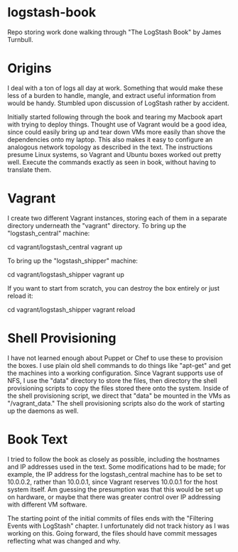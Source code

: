 logstash-book
=============

Repo storing work done walking through "The LogStash Book" by James Turnbull.

Origins
=======

I deal with a ton of logs all day at work. Something that would make these less of a burden to handle, mangle, and extract useful information from would be handy. Stumbled upon discussion of LogStash rather by accident. 

Initially started following through the book and tearing my Macbook apart with trying to deploy things. Thought use of Vagrant would be a good idea, since could easily bring up and tear down VMs more easily than shove the dependencies onto my laptop. This also makes it easy to configure an analogous network topology as described in the text. The instructions presume Linux systems, so Vagrant and Ubuntu boxes worked out pretty well. Execute the commands exactly as seen in book, without having to translate them.

Vagrant
=======

I create two different Vagrant instances, storing each of them in a separate directory underneath the "vagrant" directory. To bring up the "logstash_central" machine:

  cd vagrant/logstash_central
  vagrant up
  
To bring up the "logstash_shipper" machine:

  cd vagrant/logstash_shipper
  vagrant up
  
If you want to start from scratch, you can destroy the box entirely or just reload it:

  cd vagrant/logstash_shipper
  vagrant reload


Shell Provisioning
==================

I have not learned enough about Puppet or Chef to use these to provision the boxes. I use plain old shell commands to do things like "apt-get" and get the machines into a working configuration. Since Vagrant supports use of NFS, I use the "data" directory to store the files, then directory the shell provisioning scripts to copy the files stored there onto the system.  Inside of the shell provisioning script, we direct that "data" be mounted in the VMs as "/vagrant_data." The shell provisioning scripts also do the work of starting up the daemons as well. 


Book Text
=========

I tried to follow the book as closely as possible, including the hostnames and IP addresses used in the text. Some modifications had to be made; for example, the IP address for the logstash_central machine has to be set to 10.0.0.2, rather than 10.0.0.1, since Vagrant reserves 10.0.0.1 for the host system itself. Am guessing the presumption was that this would be set up on hardware, or maybe that there was greater control over IP addressing with different VM software. 

The starting point of the initial commits of files ends with the "Filtering Events with LogStash" chapter.  I unfortunately did not track history as I was working on this. Going forward, the files should have commit messages reflecting what was changed and why.
